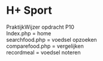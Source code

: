 # H+ Sport <br/>
PraktijkWijzer opdracht P10 <br/>
Index.php = home <br>
searchfood.php = voedsel opzoeken <br/>
comparefood.php = vergelijken <br/>
recordmeal = voedsel noteren <br/>
